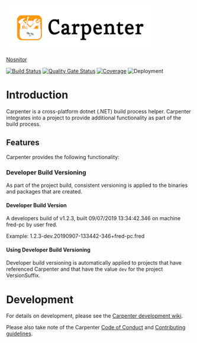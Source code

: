 ![Carpenter](media/Carpenter-Title_400x122.png)

[Nosnitor](https://www.rcsit.com)

[![Build Status](https://dev.azure.com/nosnitor/Carpenter/_apis/build/status/Nosnitor.Carpenter?branchName=master)](https://dev.azure.com/nosnitor/Carpenter/_build/latest?definitionId=60&branchName=master)
[![Quality Gate Status](https://sonarcloud.io/api/project_badges/measure?project=Nosnitor_Carpenter&metric=alert_status)](https://sonarcloud.io/dashboard?id=Nosnitor_Carpenter)
[![Coverage](https://sonarcloud.io/api/project_badges/measure?project=Nosnitor_Carpenter&metric=coverage)](https://sonarcloud.io/dashboard?id=Nosnitor_Carpenter)
![Deployment](https://vsrm.dev.azure.com/nosnitor/_apis/public/Release/badge/7e342f2c-9b69-45df-8ef7-b8ad9e3388c5/2/10)


# Introduction

Carpenter is a cross-platform dotnet (.NET) build process helper. Carpenter integrates into
a project to provide additional functionality as part of the build process.

## Features

Carpenter provides the following functionality:

### Developer Build Versioning

As part of the project build, consistent versioning is applied to the binaries and packages
that are created.

#### Developer Build Version

A developers build of v1.2.3, built 09/07/2019 13:34:42.346 on machine fred-pc by user fred.

Example: 1.2.3-dev.20190907-133442-346+fred-pc.fred

#### Using Developer Build Versioning

Developer build versioning is automatically applied to projects that have referenced Carpenter
and that have the value ```dev``` for the project VersionSuffix.

# Development

For details on development, please see the [Carpenter development wiki](https://dev.azure.com/nosnitor/Carpenter/_wiki/wikis/Carpenter.wiki).

Please also take note of the Carpenter [Code of Conduct](CODE_OF_CONDUCT.md) and [Contributing guidelines](CONTRIBUTING.md).
